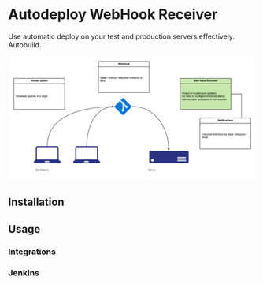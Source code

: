 # Autodeploy WebHook Receiver

Use automatic deploy on your test and production servers effectively.
Autobuild.


![MacDown Screenshot](https://github.com/drmax24/autodeploy-webhook-receiver/blob/master/docs/Intro%20Diagram.png?raw=true)

## Installation

## Usage


### Integrations


### Jenkins

